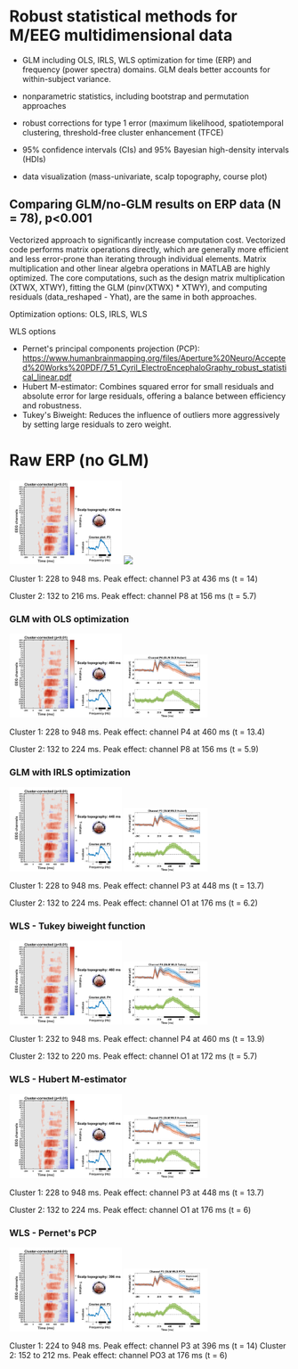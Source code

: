 # Robust statistical methods for M/EEG multidimensional data

- GLM including OLS, IRLS, WLS optimization for time (ERP) and frequency (power spectra) domains. GLM deals better accounts for within-subject variance.

- nonparametric statistics, including bootstrap and permutation approaches

- robust corrections for type 1 error (maximum likelihood, spatiotemporal clustering, threshold-free cluster enhancement (TFCE)

- 95% confidence intervals (CIs) and 95% Bayesian high-density intervals (HDIs)

- data visualization (mass-univariate, scalp topography, course plot)


## Comparing GLM/no-GLM results on ERP data (N = 78), p<0.001

Vectorized approach to significantly increase computation cost. Vectorized code performs matrix operations directly, which are generally more efficient and less error-prone than iterating through individual elements. Matrix multiplication and other linear algebra operations in MATLAB are highly optimized. The core computations, such as the design matrix multiplication (XTWX, XTWY), fitting the GLM (pinv(XTWX) * XTWY), and computing residuals (data_reshaped - Yhat), are the same in both approaches.


Optimization options: OLS, IRLS, WLS

WLS options
- Pernet's principal components projection (PCP): https://www.humanbrainmapping.org/files/Aperture%20Neuro/Accepted%20Works%20PDF/7_51_Cyril_ElectroEncephaloGraphy_robust_statistical_linear.pdf
- Hubert M-estimator: Combines squared error for small residuals and absolute error for large residuals, offering a balance between efficiency and robustness.
- Tukey's Biweight: Reduces the influence of outliers more aggressively by setting large residuals to zero weight.

# Raw ERP (no GLM)
<img width="40%" src="https://github.com/amisepa/eeg_robust_statistics/blob/main/outputs/result_unpleasant-neutral_RAW_corrected.png">
<img width="30%" src="https://github.com/amisepa/eeg_robust_statistics/blob/main/outputs/result_unpleasant-neutral_RAW_corrected_peak-channel">

Cluster 1: 228 to 948 ms. Peak effect: channel P3 at 436 ms (t = 14) 

Cluster 2: 132 to 216 ms. Peak effect: channel P8 at 156 ms (t = 5.7) 

### GLM with OLS optimization
<img width="40%" src="https://github.com/amisepa/eeg_robust_statistics/blob/main/outputs/result_unpleasant-neutral_GLM_OLS_corrected.png">
<img width="30%" src="https://github.com/amisepa/eeg_robust_statistics/blob/main/outputs/result_unpleasant-neutral_GLM_OLS_corrected_peak-channel.png">

Cluster 1: 228 to 948 ms. Peak effect: channel P4 at 460 ms (t = 13.4) 

Cluster 2: 132 to 224 ms. Peak effect: channel P8 at 156 ms (t = 5.9) 

### GLM with IRLS optimization

<img width="40%" src="https://github.com/amisepa/eeg_robust_statistics/blob/main/outputs/result_unpleasant-neutral_GLM_IRLS_corrected.png">
<img width="30%" src="https://github.com/amisepa/eeg_robust_statistics/blob/main/outputs/result_unpleasant-neutral_GLM_IRLS_corrected_peak-channel.png">

Cluster 1: 228 to 948 ms. Peak effect: channel P3 at 448 ms (t = 13.7) 

Cluster 2: 132 to 224 ms. Peak effect: channel O1 at 176 ms (t = 6.2) 

### WLS - Tukey biweight function

<img width="40%" src="https://github.com/amisepa/eeg_robust_statistics/blob/main/outputs/result_unpleasant-neutral_GLM_WLS-Tukey_corrected.png">
<img width="30%" src="https://github.com/amisepa/eeg_robust_statistics/blob/main/outputs/result_unpleasant-neutral_GLM_WLS-Tukey_corrected_peak-channel.png">

Cluster 1: 232 to 948 ms. Peak effect: channel P4 at 460 ms (t = 13.9) 

Cluster 2: 132 to 220 ms. Peak effect: channel O1 at 172 ms (t = 5.7) 

### WLS - Hubert M-estimator

<img width="40%" src="https://github.com/amisepa/eeg_robust_statistics/blob/main/outputs/result_unpleasant-neutral_GLM_WLS-Hubert_corrected.png">
<img width="30%" src="https://github.com/amisepa/eeg_robust_statistics/blob/main/outputs/result_unpleasant-neutral_GLM_WLS-Hubert_corrected_peak-channel.png">

Cluster 1: 228 to 948 ms. Peak effect: channel P3 at 448 ms (t = 13.7) 

Cluster 2: 132 to 224 ms. Peak effect: channel O1 at 176 ms (t = 6) 

### WLS - Pernet's PCP

<img width="40%" src="https://github.com/amisepa/eeg_robust_statistics/blob/main/outputs/result_unpleasant-neutral_GLM_WLS-PCP_corrected.png">
<img width="30%" src="https://github.com/amisepa/eeg_robust_statistics/blob/main/outputs/result_unpleasant-neutral_GLM_WLS-PCP_corrected_peak-channel.png">


Cluster 1: 224 to 948 ms. Peak effect: channel P3 at 396 ms (t = 14) 
Cluster 2: 152 to 212 ms. Peak effect: channel PO3 at 176 ms (t = 6) 
